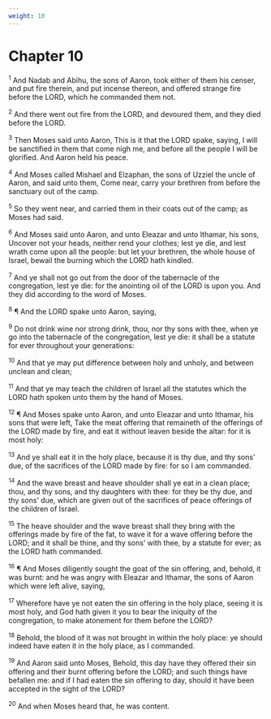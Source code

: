 ```yaml
---
weight: 10
---
```


# Chapter 10

<sup>1</sup> And Nadab and Abihu, the sons of Aaron, took either of them his censer, and put fire therein, and put incense thereon, and offered strange fire before the LORD, which he commanded them not. 

<sup>2</sup> And there went out fire from the LORD, and devoured them, and they died before the LORD. 

<sup>3</sup> Then Moses said unto Aaron, This is it that the LORD spake, saying, I will be sanctified in them that come nigh me, and before all the people I will be glorified. And Aaron held his peace. 

<sup>4</sup> And Moses called Mishael and Elzaphan, the sons of Uzziel the uncle of Aaron, and said unto them, Come near, carry your brethren from before the sanctuary out of the camp. 

<sup>5</sup> So they went near, and carried them in their coats out of the camp; as Moses had said. 

<sup>6</sup> And Moses said unto Aaron, and unto Eleazar and unto Ithamar, his sons, Uncover not your heads, neither rend your clothes; lest ye die, and lest wrath come upon all the people: but let your brethren, the whole house of Israel, bewail the burning which the LORD hath kindled. 

<sup>7</sup> And ye shall not go out from the door of the tabernacle of the congregation, lest ye die: for the anointing oil of the LORD is upon you. And they did according to the word of Moses. 

<sup>8</sup> ¶ And the LORD spake unto Aaron, saying, 

<sup>9</sup> Do not drink wine nor strong drink, thou, nor thy sons with thee, when ye go into the tabernacle of the congregation, lest ye die: it shall be a statute for ever throughout your generations: 

<sup>10</sup> And that ye may put difference between holy and unholy, and between unclean and clean; 

<sup>11</sup> And that ye may teach the children of Israel all the statutes which the LORD hath spoken unto them by the hand of Moses. 

<sup>12</sup> ¶ And Moses spake unto Aaron, and unto Eleazar and unto Ithamar, his sons that were left, Take the meat offering that remaineth of the offerings of the LORD made by fire, and eat it without leaven beside the altar: for it is most holy: 

<sup>13</sup> And ye shall eat it in the holy place, because it is thy due, and thy sons’ due, of the sacrifices of the LORD made by fire: for so I am commanded. 

<sup>14</sup> And the wave breast and heave shoulder shall ye eat in a clean place; thou, and thy sons, and thy daughters with thee: for they be thy due, and thy sons’ due, which are given out of the sacrifices of peace offerings of the children of Israel. 

<sup>15</sup> The heave shoulder and the wave breast shall they bring with the offerings made by fire of the fat, to wave it for a wave offering before the LORD; and it shall be thine, and thy sons’ with thee, by a statute for ever; as the LORD hath commanded. 

<sup>16</sup> ¶ And Moses diligently sought the goat of the sin offering, and, behold, it was burnt: and he was angry with Eleazar and Ithamar, the sons of Aaron which were left alive, saying, 

<sup>17</sup> Wherefore have ye not eaten the sin offering in the holy place, seeing it is most holy, and God hath given it you to bear the iniquity of the congregation, to make atonement for them before the LORD? 

<sup>18</sup> Behold, the blood of it was not brought in within the holy place: ye should indeed have eaten it in the holy place, as I commanded. 

<sup>19</sup> And Aaron said unto Moses, Behold, this day have they offered their sin offering and their burnt offering before the LORD; and such things have befallen me: and if I had eaten the sin offering to day, should it have been accepted in the sight of the LORD? 

<sup>20</sup> And when Moses heard that, he was content. 


